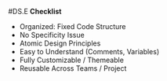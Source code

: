 #DS.E
**Checklist**

- Organized: Fixed Code Structure
- No Specificity Issue
- Atomic Design Principles
- Easy to Understand (Comments, Variables)
- Fully Customizable / Themeable
- Reusable Across Teams / Project